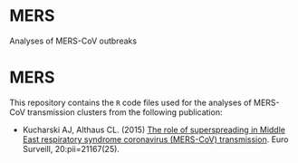 # MERS
Analyses of MERS-CoV outbreaks


# MERS

This repository contains the `R` code files used for the analyses of MERS-CoV transmission clusters from the following publication:

- Kucharski AJ, Althaus CL. (2015) [The role of superspreading in Middle East respiratory syndrome coronavirus (MERS-CoV) transmission](http://www.eurosurveillance.org/ViewArticle.aspx?ArticleId=21167). Euro Surveill, 20:pii=21167(25).
